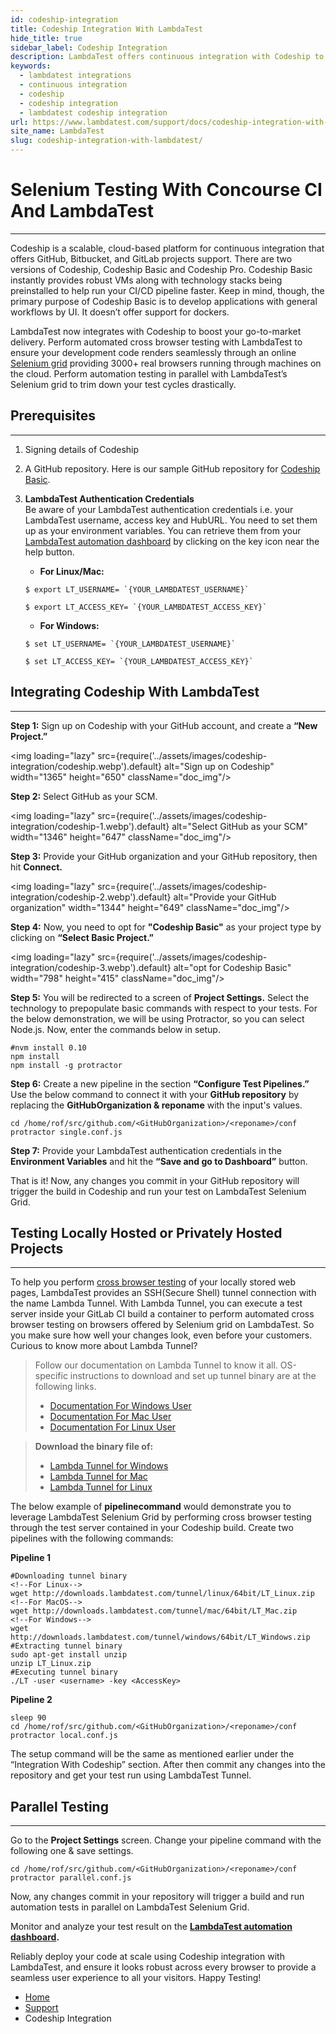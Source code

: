 ```yaml
---
id: codeship-integration
title: Codeship Integration With LambdaTest
hide_title: true
sidebar_label: Codeship Integration
description: LambdaTest offers continuous integration with Codeship to ease your automated cross browser testing process through their Selenium grid consisting more than 3000+ browsers.
keywords:
  - lambdatest integrations
  - continuous integration
  - codeship
  - codeship integration
  - lambdatest codeship integration
url: https://www.lambdatest.com/support/docs/codeship-integration-with-lambdatest/
site_name: LambdaTest
slug: codeship-integration-with-lambdatest/
---
```


<script type="application/ld+json"
      dangerouslySetInnerHTML={{ __html: JSON.stringify({
       "@context": "https://schema.org",
        "@type": "BreadcrumbList",
        "itemListElement": [{
          "@type": "ListItem",
          "position": 1,
          "name": "LambdaTest",
          "item": "https://www.lambdatest.com"
        },{
          "@type": "ListItem",
          "position": 2,
          "name": "Support",
          "item": "https://www.lambdatest.com/support/docs/"
        },{
          "@type": "ListItem",
          "position": 3,
          "name": "Codeship Integration",
          "item": "https://www.lambdatest.com/support/docs/codeship-integration-with-lambdatest/"
        }]
      })
    }}
></script>

# Selenium Testing With Concourse CI And LambdaTest
* * *
Codeship is a scalable, cloud-based platform for continuous integration that offers GitHub, Bitbucket, and GitLab projects support. There are two versions of Codeship, Codeship Basic and Codeship Pro. Codeship Basic instantly provides robust VMs along with technology stacks being preinstalled to help run your CI/CD pipeline faster. Keep in mind, though, the primary purpose of Codeship Basic is to develop applications with general workflows by UI. It doesn’t offer support for dockers.

LambdaTest now integrates with Codeship to boost your go-to-market delivery. Perform automated cross browser testing with LambdaTest to ensure your development code renders seamlessly through an online [Selenium grid](https://www.lambdatest.com/blog/why-selenium-grid-is-ideal-for-automated-browser-testing/) providing 3000+ real browsers running through machines on the cloud. Perform automation testing in parallel with LambdaTest’s Selenium grid to trim down your test cycles drastically.

## Prerequisites
***
1. Signing details of Codeship
2. A GitHub repository. Here is our sample GitHub repository for [Codeship Basic](https://github.com/LambdaTest/protractor-selenium-codeship-basic).
3. **LambdaTest Authentication Credentials**   
    Be aware of your LambdaTest authentication credentials i.e. your LambdaTest username, access key and HubURL. You need to set them up as your environment variables. You can retrieve them from your [LambdaTest automation dashboard](https://automation.lambdatest.com/) by clicking on the key icon near the help button.

    * **For Linux/Mac:**

    ```
    $ export LT_USERNAME= `{YOUR_LAMBDATEST_USERNAME}`
    
    $ export LT_ACCESS_KEY= `{YOUR_LAMBDATEST_ACCESS_KEY}`
    ```

    * **For Windows:**

    ```
    $ set LT_USERNAME= `{YOUR_LAMBDATEST_USERNAME}`
    
    $ set LT_ACCESS_KEY= `{YOUR_LAMBDATEST_ACCESS_KEY}`
    ```

    

## Integrating Codeship With LambdaTest
***
**Step 1:** Sign up on Codeship with your GitHub account, and create a **“New Project.”**

<img loading="lazy" src={require('../assets/images/codeship-integration/codeship.webp').default} alt="Sign up on Codeship" width="1365" height="650" className="doc_img"/>

**Step 2:** Select GitHub as your SCM.

<img loading="lazy" src={require('../assets/images/codeship-integration/codeship-1.webp').default} alt="Select GitHub as your SCM" width="1346" height="647" className="doc_img"/>

**Step 3:** Provide your GitHub organization and your GitHub repository, then hit **Connect.**

<img loading="lazy" src={require('../assets/images/codeship-integration/codeship-2.webp').default} alt="Provide your GitHub organization" width="1344" height="649" className="doc_img"/>

**Step 4:** Now, you need to opt for **"Codeship Basic"** as your project type by clicking on **“Select Basic Project.”**

<img loading="lazy" src={require('../assets/images/codeship-integration/codeship-3.webp').default} alt="opt for Codeship Basic" width="798" height="415" className="doc_img"/>

**Step 5:** You will be redirected to a screen of **Project Settings.** Select the technology to prepopulate basic commands with respect to your tests.
For the below demonstration, we will be using Protractor, so you can select Node.js. Now, enter the commands below in setup.

```
#nvm install 0.10
npm install
npm install -g protractor
```

**Step 6:** Create a new pipeline in the section **“Configure Test Pipelines.”** Use the below command to connect it with your **GitHub repository** by replacing the **GitHubOrganization & reponame** with the input's values.

```
cd /home/rof/src/github.com/<GitHubOrganization>/<reponame>/conf 
protractor single.conf.js 
```

**Step 7:** Provide your LambdaTest authentication credentials in the **Environment Variables** and hit the **“Save and go to Dashboard”** button.

That is it! Now, any changes you commit in your GitHub repository will trigger the build in Codeship and run your test on LambdaTest Selenium Grid.

## Testing Locally Hosted or Privately Hosted Projects
***
To help you perform [cross browser testing](https://www.lambdatest.com) of your locally stored web pages, LambdaTest provides an SSH(Secure Shell) tunnel connection with the name Lambda Tunnel. With Lambda Tunnel, you can execute a test server inside your GitLab CI build a container to perform automated cross browser testing on browsers offered by Selenium grid on LambdaTest. So you make sure how well your changes look, even before your customers.
Curious to know more about Lambda Tunnel?


>Follow our documentation on Lambda Tunnel to know it all. OS-specific instructions to download and set up tunnel binary are at the following links.
>
>- [Documentation For Windows User](/docs/local-testing-for-windows/)
>- [Documentation For Mac User](/docs/local-testing-for-macos/)
>- [Documentation For Linux User](/docs/local-testing-for-linux/)

>**Download the binary file of:**
>
>- [Lambda Tunnel for Windows](https://downloads.lambdatest.com/tunnel/v3/windows/64bit/LT_Windows.zip)
>- [Lambda Tunnel for Mac](https://downloads.lambdatest.com/tunnel/v3/mac/64bit/LT_Mac.zip)
>- [Lambda Tunnel for Linux](https://downloads.lambdatest.com/tunnel/v3/linux/64bit/LT_Linux.zip)

The below example of **pipelinecommand** would demonstrate you to leverage LambdaTest Selenium Grid by performing cross browser testing through the test server contained in your Codeship build.
Create two pipelines with the following commands:

**Pipeline 1**

```
#Downloading tunnel binary
<!--For Linux-->
wget http://downloads.lambdatest.com/tunnel/linux/64bit/LT_Linux.zip 
<!--For MacOS-->
wget http://downloads.lambdatest.com/tunnel/mac/64bit/LT_Mac.zip         
<!--For Windows-->
wget http://downloads.lambdatest.com/tunnel/windows/64bit/LT_Windows.zip
#Extracting tunnel binary
sudo apt-get install unzip
unzip LT_Linux.zip
#Executing tunnel binary
./LT -user <username> -key <AccessKey>
```

**Pipeline 2**

```
sleep 90
cd /home/rof/src/github.com/<GitHubOrganization>/<reponame>/conf
protractor local.conf.js
```

The setup command will be the same as mentioned earlier under the “Integration With Codeship” section. After then commit any changes into the repository and get your test run using LambdaTest Tunnel.

## Parallel Testing
***
Go to the **Project Settings** screen. Change your pipeline command with the following one & save settings.

```
cd /home/rof/src/github.com/<GitHubOrganization>/<reponame>/conf
protractor parallel.conf.js
```

Now, any changes commit in your repository will trigger a build and run automation tests in parallel on LambdaTest Selenium Grid.

Monitor and analyze your test result on the **[LambdaTest automation dashboard](https://automation.lambdatest.com/).**

Reliably deploy your code at scale using Codeship integration with LambdaTest, and ensure it looks robust across every browser to provide a seamless user experience to all your visitors. Happy Testing!

<nav aria-label="breadcrumbs">
  <ul className="breadcrumbs">
    <li className="breadcrumbs__item">
      <a className="breadcrumbs__link" href="https://www.lambdatest.com">
        Home
      </a>
    </li>
    <li className="breadcrumbs__item">
      <a className="breadcrumbs__link" target="_self" href="https://www.lambdatest.com/support/docs/">
        Support
      </a>
    </li>
    <li className="breadcrumbs__item breadcrumbs__item--active">
      <span className="breadcrumbs__link">
        Codeship Integration
      </span>
    </li>
  </ul>
</nav>